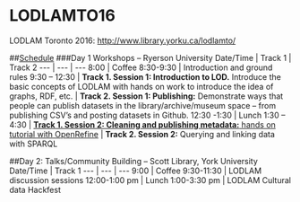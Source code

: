 # LODLAMTO16
LODLAM Toronto 2016: http://www.library.yorku.ca/lodlamto/

##[Schedule](http://www.library.yorku.ca/lodlamto/schedule/)
###Day 1 Workshops – Ryerson University
Date/Time | Track 1 | Track 2
--- | --- | ---
8:00 | Coffee
8:30-9:30 | Introduction and ground rules
9:30 – 12:30 | **Track 1. Session 1: Introduction to LOD.** Introduce the basic concepts of LODLAM with hands on work to introduce the idea of graphs, RDF, etc. | **Track 2. Session 1: Publishing:** Demonstrate ways that people can publish datasets in the library/archive/museum space – from publishing CSV’s and posting datasets in Github.
12:30 -1:30 | Lunch
1:30 – 4:30 | [**Track 1. Session 2: Cleaning and publishing metadata:** hands on tutorial with OpenRefine](OpenRefine_Tutorial/README.md) | **Track 2. Session 2:** Querying and linking data with SPARQL

##Day 2: Talks/Community Building – Scott Library, York University
Date/Time | Track 1
--- | --- | ---
9:00 | Coffee
9:30-11:30 | LODLAM discussion sessions
12:00-1:00 pm | Lunch
1:00-3:30 pm | LODLAM Cultural data Hackfest

